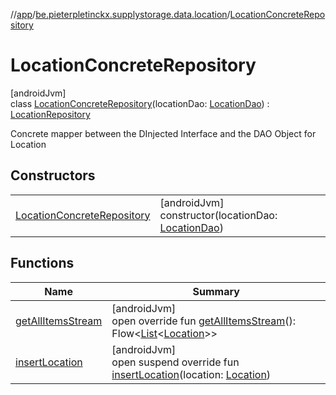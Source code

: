 //[app](../../../index.md)/[be.pieterpletinckx.supplystorage.data.location](../index.md)/[LocationConcreteRepository](index.md)

# LocationConcreteRepository

[androidJvm]\
class [LocationConcreteRepository](index.md)(locationDao: [LocationDao](../-location-dao/index.md)) : [LocationRepository](../-location-repository/index.md)

Concrete mapper between the DInjected Interface and the DAO Object for Location

## Constructors

| | |
|---|---|
| [LocationConcreteRepository](-location-concrete-repository.md) | [androidJvm]<br>constructor(locationDao: [LocationDao](../-location-dao/index.md)) |

## Functions

| Name | Summary |
|---|---|
| [getAllItemsStream](get-all-items-stream.md) | [androidJvm]<br>open override fun [getAllItemsStream](get-all-items-stream.md)(): Flow&lt;[List](https://kotlinlang.org/api/latest/jvm/stdlib/kotlin.collections/-list/index.html)&lt;[Location](../-location/index.md)&gt;&gt; |
| [insertLocation](insert-location.md) | [androidJvm]<br>open suspend override fun [insertLocation](insert-location.md)(location: [Location](../-location/index.md)) |
